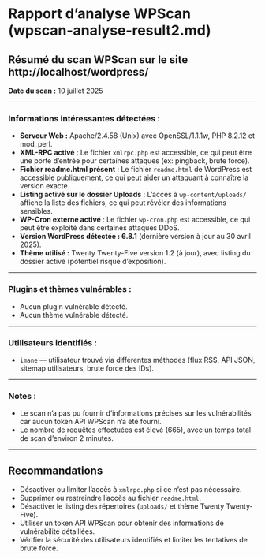 
# Rapport d’analyse WPScan (wpscan-analyse-result2.md)

## Résumé du scan WPScan sur le site http://localhost/wordpress/

**Date du scan :** 10 juillet 2025

---

### Informations intéressantes détectées :

- **Serveur Web :** Apache/2.4.58 (Unix) avec OpenSSL/1.1.1w, PHP 8.2.12 et mod_perl.
- **XML-RPC activé** : Le fichier `xmlrpc.php` est accessible, ce qui peut être une porte d’entrée pour certaines attaques (ex: pingback, brute force).
- **Fichier readme.html présent** : Le fichier `readme.html` de WordPress est accessible publiquement, ce qui peut aider un attaquant à connaître la version exacte.
- **Listing activé sur le dossier Uploads** : L’accès à `wp-content/uploads/` affiche la liste des fichiers, ce qui peut révéler des informations sensibles.
- **WP-Cron externe activé** : Le fichier `wp-cron.php` est accessible, ce qui peut être exploité dans certaines attaques DDoS.
- **Version WordPress détectée : 6.8.1** (dernière version à jour au 30 avril 2025).
- **Thème utilisé :** Twenty Twenty-Five version 1.2 (à jour), avec listing du dossier activé (potentiel risque d’exposition).

---

### Plugins et thèmes vulnérables :

- Aucun plugin vulnérable détecté.
- Aucun thème vulnérable détecté.

---

### Utilisateurs identifiés :

- `imane` — utilisateur trouvé via différentes méthodes (flux RSS, API JSON, sitemap utilisateurs, brute force des IDs).

---

### Notes :

- Le scan n’a pas pu fournir d’informations précises sur les vulnérabilités car aucun token API WPScan n’a été fourni.
- Le nombre de requêtes effectuées est élevé (665), avec un temps total de scan d’environ 2 minutes.

---

## Recommandations

- Désactiver ou limiter l’accès à `xmlrpc.php` si ce n’est pas nécessaire.
- Supprimer ou restreindre l’accès au fichier `readme.html`.
- Désactiver le listing des répertoires (`uploads/` et thème Twenty Twenty-Five).
- Utiliser un token API WPScan pour obtenir des informations de vulnérabilité détaillées.
- Vérifier la sécurité des utilisateurs identifiés et limiter les tentatives de brute force.

